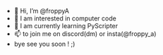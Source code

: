 - 👋 Hi, I’m @froppyA
- 👀 I am interested in computer code
- 🌱 I am currently learning PyScripter
- 📫 to join me on discord(dm) or insta(@froppy_a)
- bye see you soon ! ;)
<!---
froppyA/froppyA is a ✨ special ✨ repository because its `README.md` (this file) appears on your GitHub profile.
You can click the Preview link to take a look at your changes.
--->

